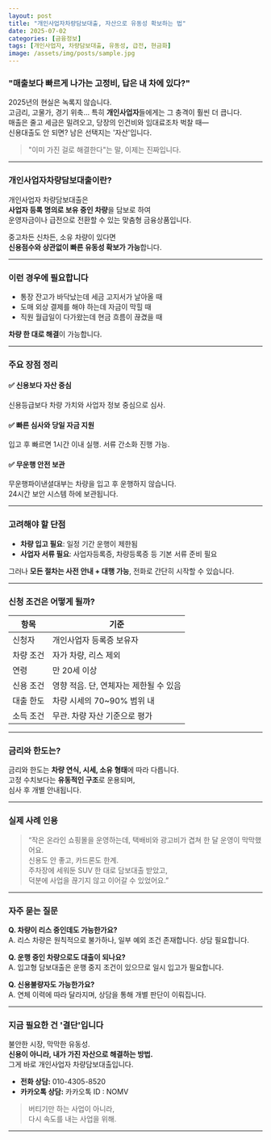 ```yaml
---
layout: post
title: "개인사업자차량담보대출, 자산으로 유동성 확보하는 법"
date: 2025-07-02
categories: [금융정보]
tags: [개인사업자, 차량담보대출, 유동성, 급전, 현금화]
image: /assets/img/posts/sample.jpg
---
```


### "매출보다 빠르게 나가는 고정비, 답은 내 차에 있다?"

2025년의 현실은 녹록지 않습니다.  
고금리, 고물가, 경기 위축… 특히 **개인사업자**들에게는 그 충격이 훨씬 더 큽니다.  
매출은 줄고 세금은 밀려오고, 당장의 인건비와 임대료조차 벅찰 때—  
신용대출도 안 되면? 남은 선택지는 '자산'입니다.

> "이미 가진 걸로 해결한다"는 말, 이제는 진짜입니다.

---

### 개인사업자차량담보대출이란?

개인사업자 차량담보대출은  
**사업자 등록 명의로 보유 중인 차량**을 담보로 하여  
운영자금이나 급전으로 전환할 수 있는 맞춤형 금융상품입니다.

중고차든 신차든, 소유 차량이 있다면  
**신용점수와 상관없이 빠른 유동성 확보가 가능**합니다.

---

### 이런 경우에 필요합니다

- 통장 잔고가 바닥났는데 세금 고지서가 날아올 때  
- 도매 외상 결제를 해야 하는데 자금이 막힐 때  
- 직원 월급일이 다가왔는데 현금 흐름이 끊겼을 때

**차량 한 대로 해결**이 가능합니다.

---

### 주요 장점 정리

#### ✅ 신용보다 자산 중심
신용등급보다 차량 가치와 사업자 정보 중심으로 심사.

#### ✅ 빠른 심사와 당일 자금 지원
입고 후 빠르면 1시간 이내 실행. 서류 간소화 진행 가능.

#### ✅ 무운행 안전 보관
무운행파이낸셜대부는 차량을 입고 후 운행하지 않습니다.  
24시간 보안 시스템 하에 보관됩니다.

---

### 고려해야 할 단점

- **차량 입고 필요**: 일정 기간 운행이 제한됨  
- **사업자 서류 필요**: 사업자등록증, 차량등록증 등 기본 서류 준비 필요

그러나 **모든 절차는 사전 안내 + 대행 가능**, 전화로 간단히 시작할 수 있습니다.

---

### 신청 조건은 어떻게 될까?

| 항목 | 기준 |
|------|------|
| 신청자 | 개인사업자 등록증 보유자 |
| 차량 조건 | 자가 차량, 리스 제외 |
| 연령 | 만 20세 이상 |
| 신용 조건 | 영향 적음. 단, 연체자는 제한될 수 있음 |
| 대출 한도 | 차량 시세의 70~90% 범위 내 |
| 소득 조건 | 무관. 차량 자산 기준으로 평가 |

---

### 금리와 한도는?

금리와 한도는 **차량 연식, 시세, 소유 형태**에 따라 다릅니다.  
고정 수치보다는 **유동적인 구조**로 운용되며,  
심사 후 개별 안내됩니다.

---

### 실제 사례 인용

> “작은 온라인 쇼핑몰을 운영하는데, 택배비와 광고비가 겹쳐 한 달 운영이 막막했어요.  
> 신용도 안 좋고, 카드론도 한계.  
> 주차장에 세워둔 SUV 한 대로 담보대출 받았고,  
> 덕분에 사업을 끊기지 않고 이어갈 수 있었어요.”

---

### 자주 묻는 질문

**Q. 차량이 리스 중인데도 가능한가요?**  
A. 리스 차량은 원칙적으로 불가하나, 일부 예외 조건 존재합니다. 상담 필요합니다.

**Q. 운행 중인 차량으로도 대출이 되나요?**  
A. 입고형 담보대출은 운행 중지 조건이 있으므로 일시 입고가 필요합니다.

**Q. 신용불량자도 가능한가요?**  
A. 연체 이력에 따라 달라지며, 상담을 통해 개별 판단이 이뤄집니다.

---

### 지금 필요한 건 '결단'입니다

불안한 시장, 막막한 유동성.  
**신용이 아니라, 내가 가진 자산으로 해결하는 방법.**  
그게 바로 개인사업자 차량담보대출입니다.

- **전화 상담:** 010-4305-8520  
- **카카오톡 상담:** 카카오톡 ID : NOMV

> 버티기만 하는 사업이 아니라,  
> 다시 속도를 내는 사업을 위해.

---
